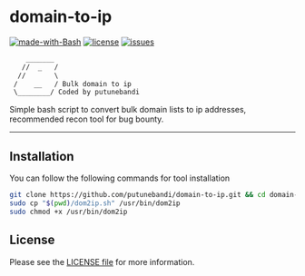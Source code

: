 # domain-to-ip

[![made-with-Bash](https://img.shields.io/badge/made%20with-Bash-blue.svg)](https://www.gnu.org/software/bash/)
[![license](https://img.shields.io/badge/License-MIT-blue.svg)](LICENSE)
[![issues](https://img.shields.io/github/issues/putunebandi/domain-to-ip?color=blue)](https://github.com/putunebandi/domain-to-ip/issues)
```txt
    _______
   //  _   /
  //       \
 /    __   / Bulk domain to ip
 \________/ Coded by putunebandi


```

Simple bash script to convert bulk domain lists to ip addresses, recommended recon tool for bug bounty.

---

## Installation

You can follow the following commands for tool installation

```bash
git clone https://github.com/putunebandi/domain-to-ip.git && cd domain-to-ip
sudo cp "$(pwd)/dom2ip.sh" /usr/bin/dom2ip
sudo chmod +x /usr/bin/dom2ip
```

## License

Please see the [LICENSE file](LICENSE) for more information.
